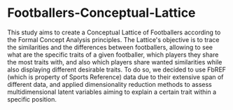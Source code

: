 # Footballers-Conceptual-Lattice

This study aims to create a Conceptual Lattice of Footballers according to the Formal Concept Analysis principles. 
The Lattice's objective is to trace the similarities and the differences between footballers, allowing to see what are the specific traits of a given footballer, which players they share the most traits with, and also which players share wanted similarities while also displaying different desirable traits.
To do so, we decided to use FbREF (which is property of Sports Reference) data due to their extensive span of different data, and applied dimensionality reduction methods to assess multidimensional latent variables aiming to explain a certain trait within a specific position. 